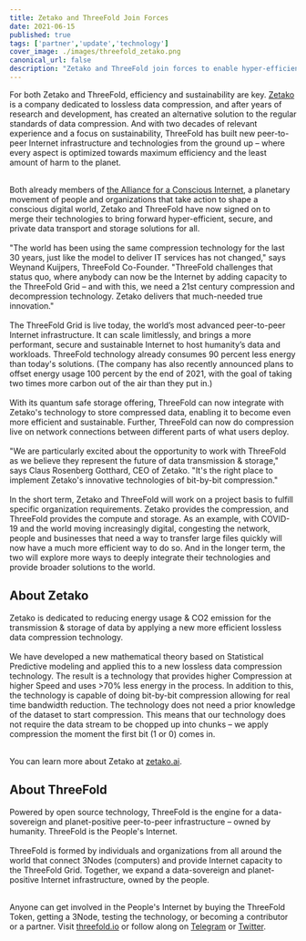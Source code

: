 ```yaml
---
title: Zetako and ThreeFold Join Forces
date: 2021-06-15
published: true
tags: ['partner','update','technology']
cover_image: ./images/threefold_zetako.png
canonical_url: false
description: "Zetako and ThreeFold join forces to enable hyper-efficient data transport and storage for people and for our planet"
---
```


For both Zetako and ThreeFold, efficiency and sustainability are key. [Zetako](https://www.zetako.ai/) is a company dedicated to lossless data compression, and after years of research and development, has created an alternative solution to the regular standards of data compression. And with two decades of relevant experience and a focus on sustainability, ThreeFold has built new peer-to-peer Internet infrastructure and technologies from the ground up – where every aspect is optimized towards maximum efficiency and the least amount of harm to the planet.
<br/>
<br/>

Both already members of [the Alliance for a Conscious Internet](https://threefold.io/aci), a planetary movement of people and organizations that take action to shape a conscious digital world, Zetako and ThreeFold have now signed on to merge their technologies to bring forward hyper-efficient, secure, and private data transport and storage solutions for all.
<br/>
<br/>
"The world has been using the same compression technology for the last 30 years, just like the model to deliver IT services has not changed," says Weynand Kuijpers, ThreeFold Co-Founder. "ThreeFold challenges that status quo, where anybody can now be the Internet by adding capacity to the ThreeFold Grid – and with this, we need a 21st century compression and decompression technology. Zetako delivers that much-needed true innovation."
<br/>
<br/>
The ThreeFold Grid is live today, the world’s most advanced peer-to-peer Internet infrastructure. It can scale limitlessly, and brings a more performant, secure and sustainable Internet to host humanity’s data and workloads. ThreeFold technology already consumes 90 percent less energy than today's solutions. (The company has also recently announced plans to offset energy usage 100 percent by the end of 2021, with the goal of taking two times more carbon out of the air than they put in.)
<br/>
<br/>
With its quantum safe storage offering, ThreeFold can now integrate with Zetako's technology to store compressed data, enabling it to become even more efficient and sustainable. Further, ThreeFold can now do compression live on network connections between different parts of what users deploy.
<br/>
<br/>
"We are particularly excited about the opportunity to work with ThreeFold as we believe they represent the future of data transmission & storage," says Claus Rosenberg Gotthard, CEO of Zetako. "It's the right place to implement Zetako's innovative technologies of bit-by-bit compression."
<br/>
<br/>
In the short term, Zetako and ThreeFold will work on a project basis to fulfill specific organization requirements. Zetako provides the compression, and ThreeFold provides the compute and storage. As an example, with COVID-19 and the world moving increasingly digital, congesting the network, people and businesses that need a way to transfer large files quickly will now have a much more efficient way to do so. And in the longer term, the two will explore more ways to deeply integrate their technologies and provide broader solutions to the world.

## About Zetako

Zetako is dedicated to reducing energy usage & CO2 emission for the transmission & storage of data by applying a new more efficient lossless data compression technology.
<br/>
<br/>
We have developed a new mathematical theory based on Statistical Predictive modeling and applied this to a new lossless data compression technology. The result is a technology that provides higher Compression at higher Speed and uses >70% less energy in the process. In addition to this, the technology is capable of doing bit-by-bit compression allowing for real time bandwidth reduction. The technology does not need a prior knowledge of the dataset to start compression. This means that our technology does not require the data stream to be chopped up into chunks – we apply compression the moment the first bit (1 or 0) comes in.
<br/>
<br/>

You can learn more about Zetako at [zetako.ai](https://www.zetako.ai/).

## About ThreeFold

Powered by open source technology, ThreeFold is the engine for a data-sovereign and planet-positive peer-to-peer infrastructure – owned by humanity. ThreeFold is the People's Internet.
<br/>
<br/>
ThreeFold is formed by individuals and organizations from all around the world that connect 3Nodes (computers) and provide Internet capacity to the ThreeFold Grid. Together, we expand a data-sovereign and planet-positive Internet infrastructure, owned by the people.
<br/>
<br/>

Anyone can get involved in the People's Internet by buying the ThreeFold Token, getting a 3Node, testing the technology, or becoming a contributor or a partner. Visit [threefold.io](https://threefold.io) or follow along on [Telegram](https://t.me/threefoldnews) or [Twitter](https://twitter.com/threefold_io).
